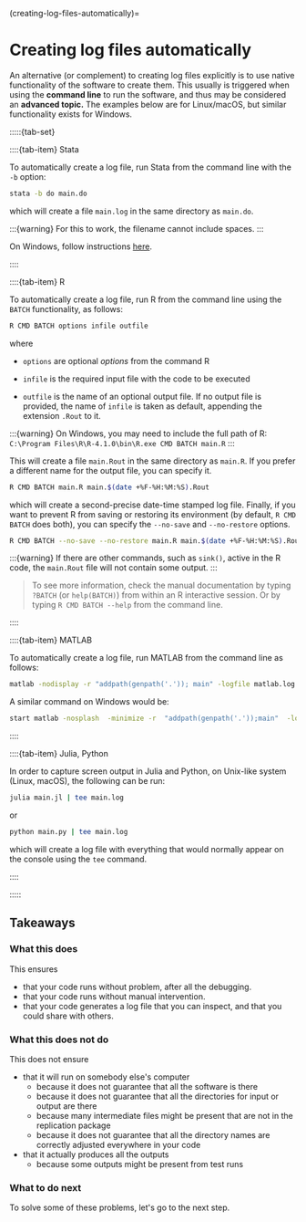 (creating-log-files-automatically)=
# Creating log files automatically

An alternative (or complement) to creating log files explicitly is to use native functionality of the software to create them. This usually is triggered when using the **command line** to run the software, and thus may be considered an **advanced topic.** The examples below are for Linux/macOS, but similar functionality exists for Windows.


:::::{tab-set}


::::{tab-item} Stata

To automatically create a log file, run Stata from the command line with the `-b` option:

```bash
stata -b do main.do
```

which will create a file `main.log` in the same directory as `main.do`. 

:::{warning}
For this to work, the filename cannot include spaces.
:::

On Windows, follow instructions [here](https://www.stata.com/manuals/gswb.pdf#gswB.5).

::::

::::{tab-item} R

To automatically create a log file, run R from the command line using the `BATCH` functionality, as follows:

```bash
R CMD BATCH options infile outfile
```

where

- `options` are optional _options_ from the command R

- `infile` is the required input file with the code to be executed

- `outfile` is the name of an optional output file. If no output file
is provided, the name of `infile` is taken as default, appending
the extension `.Rout` to it.


:::{warning}
On Windows, you may need to include the full path of R: `C:\Program Files\R\R-4.1.0\bin\R.exe CMD BATCH main.R`
:::


This will create a file `main.Rout` in the same directory as `main.R`. If you prefer a different name for the output file, you can specify it.

```bash
R CMD BATCH main.R main.$(date +%F-%H:%M:%S).Rout
```

which will create a second-precise date-time stamped log file. Finally, if you want to prevent R from saving or restoring its environment (by default, `R CMD BATCH` does both), you can specify the `--no-save` and `--no-restore` options.

```bash
R CMD BATCH --no-save --no-restore main.R main.$(date +%F-%H:%M:%S).Rout
```


:::{warning}
If there are other commands, such as `sink()`, active in the R code, the `main.Rout` file will not contain some output.
:::


> To see more information, check the manual documentation by typing
`?BATCH` (or `help(BATCH)`) from within an R interactive session. Or by 
typing `R CMD BATCH --help` from the command line.



::::

::::{tab-item} MATLAB

To automatically create a log file, run MATLAB from the command line as follows:

```bash
matlab -nodisplay -r "addpath(genpath('.')); main" -logfile matlab.log
```

A similar command on Windows would be:

```bash
start matlab -nosplash  -minimize -r  "addpath(genpath('.'));main"  -logfile matlab.log
```

::::

::::{tab-item} Julia, Python

In order to capture screen output in Julia and Python, on Unix-like system (Linux, macOS), the following can be run:

```bash
julia main.jl | tee main.log
```

or 

```bash
python main.py | tee main.log
```

which will create a log file with everything that would normally appear on the console using the `tee` command. 

::::

:::::

## Takeaways

### What this does

This ensures

- that your code runs without problem, after all the debugging.
- that your code runs without manual intervention.
- that your code generates a log file that you can inspect, and that you could share with others.

### What this does not do

This does not ensure

- that it will run on somebody else's computer
  - because it does not guarantee that all the software is there
  - because it does not guarantee that all the directories for input or output are there
  - because many intermediate files might be present that are not in the replication package
  - because it does not guarantee that all the directory names are correctly adjusted everywhere in your code
- that it actually produces all the outputs
  - because some outputs might be present from test runs

### What to do next

To solve some of these problems, let's go to the next step.